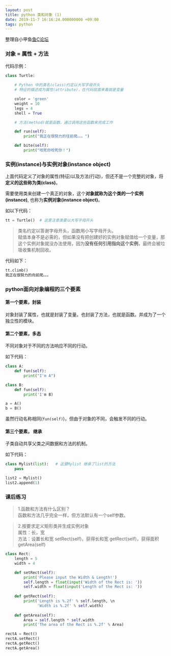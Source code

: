 ```yaml
---
layout: post
title: python 类和对象 (1)
date: 2019-11-7 16:16:24.000000000 +09:00
tags: python
---
```

整理自小甲鱼[鱼C论坛](https://fishc.com.cn/)
### 对象 = 属性 + 方法

代码示例：

```python
class Turtle:
    
    # Python 中的类名(class)约定以大写字母开头
    # 特征的描述成为属性(attribute)，在代码层面来看就是变量

    color = 'green'
    weight = 10
    legs = 4
    shell = True

    # 方法(method)就是函数，通过调用这些函数来完成工作

    def run(self):
        print("我正在很努力的往前爬。。。")

    def bite(self):
        print("咬死你咬死你！")
```

### 实例(instance)与实例对象(instance object)

上面代码定义了对象的属性(特征)以及方法(行动)，但还不是一个完整的对象，将**定义的这些称为类(class)**。

需要使用类来创建一个真正的对象，这个**对象就称为这个类的一个实例(instance)**, 也称为**实例对象(instance object)**。

如以下代码：

```python
tt = Turtle()  # 这里注意类要以大写字母开头
```

> 类名约定以答谢字母开头，函数用小写字母开头。<br>
赋值本身不是必需的，但如果没有把创建好的实例对象赋值给一个变量，那这个实例对象就没办法使用，因为**没有任何引用指向这个实例**，最终会被垃圾收集机制回收。

代码如下：
```python
tt.climb()
我正在很努力的向前爬。。。
```

### python面向对象编程的三个要素

#### 第一个要素，封装

对象封装了属性，也就是封装了变量。也封装了方法，也就是函数。并成为了一个独立性的模块。

#### 第二个要素，多态

不同对象对于不同的方法响应不同的行动。

如下代码：

```python
class A:
    def fun(self):
        print("I'm A")

class B:
    def fun(self):
        print('I'm B)

a = A()
b = B()
```
虽然行动名称相同(```fun(self)```)，但由于对象的不同，会触发不同的行动。

#### 第三个要素， 继承

子类自动共享父类之间数据和方法的机制。

如下代码：

```python
class Mylist(list):   # 这里Mylist 继承了list的方法
    pass

list2 = Mylist()
list2.append(1)
```
### 课后练习

> 1.函数和方法有什么区别？<br>
函数和方法几乎完全一样，但方法默认有一个self参数。

> 2.按要求定义矩形类并生成实例对象<br>
属性：长，宽<br>
方法：设置长和宽 setRect(self)，获得长和宽 getRect(self)，获得面积 getArea(self)

```python
class Rect:
    length = 5
    width = 4

    def setRect(self):
        print('Please input the Width & Length!')
        self.length = float(input('Width of the Rect is: '))
        self.width = float(input('Length of the Rect is: '))
    
    def getRect(self):
        print('Length is %.2f' % self.length, \n
              'Width is %.2f' % self.width)
    
    def getArea(self):
        Area = self.length * self.width
        print('The area of the Rect is %.2f' % Area)

rectA = Rect()
rectA.setRect()
rectA.getRect()
rectA.getArea()
```

